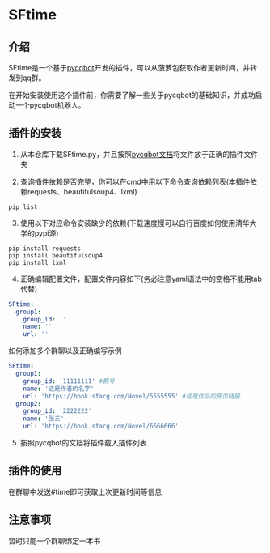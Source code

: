 # SFtime



## 介绍



SFtime是一个基于[pycqbot](https://github.com/FengLiuFeseliud/pycqBot)开发的插件，可以从菠萝包获取作者更新时间，并转发到qq群。

在开始安装使用这个插件前，你需要了解一些关于pycqbot的基础知识，并成功启动一个pycqbot机器人。



## 插件的安装



1. 从本仓库下载SFtime.py，并且按照[pycqbot文档](https://fengliufeseliud.github.io/pycqBot/)将文件放于正确的插件文件夹

2. 查询插件依赖是否完整，你可以在cmd中用以下命令查询依赖列表(本插件依赖requests、beautifulsoup4、lxml)

```
pip list
```

3. 使用以下对应命令安装缺少的依赖(下载速度慢可以自行百度如何使用清华大学的pypi源)

```
pip install requests
pip install beautifulsoup4
pip install lxml
```

4. 正确编辑配置文件，配置文件内容如下(务必注意yaml语法中的空格不能用tab代替)

```yaml
SFtime:
  group1:
    group_id: ''
    name: ''
    url: ''
```

  如何添加多个群聊以及正确编写示例

```yaml
SFtime:
  group1:
    group_id: '11111111' #群号
    name: '这是作者的名字'
    url: 'https://book.sfacg.com/Novel/5555555' #这是作品的网页链接
  group2:
    group_id: '2222222'
    name: '张三'
    url: 'https://book.sfacg.com/Novel/6666666'
```

5. 按照pycqbot的文档将插件载入插件列表



## 插件的使用



在群聊中发送#time即可获取上次更新时间等信息



## 注意事项



暂时只能一个群聊绑定一本书
